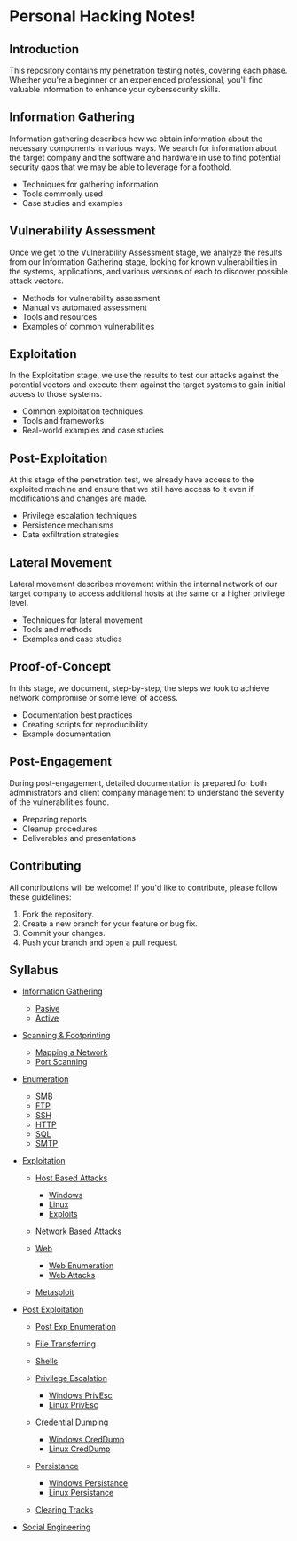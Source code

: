 # Personal Hacking Notes!

## Introduction

This repository contains my penetration testing notes, covering each phase. Whether you're a beginner or an experienced professional, you'll find valuable information to enhance your cybersecurity skills.

## Information Gathering

Information gathering describes how we obtain information about the necessary components in various ways. We search for information about the target company and the software and hardware in use to find potential security gaps that we may be able to leverage for a foothold.

- Techniques for gathering information
- Tools commonly used
- Case studies and examples

## Vulnerability Assessment

Once we get to the Vulnerability Assessment stage, we analyze the results from our Information Gathering stage, looking for known vulnerabilities in the systems, applications, and various versions of each to discover possible attack vectors.

- Methods for vulnerability assessment
- Manual vs automated assessment
- Tools and resources
- Examples of common vulnerabilities

## Exploitation

In the Exploitation stage, we use the results to test our attacks against the potential vectors and execute them against the target systems to gain initial access to those systems.

- Common exploitation techniques
- Tools and frameworks
- Real-world examples and case studies

## Post-Exploitation

At this stage of the penetration test, we already have access to the exploited machine and ensure that we still have access to it even if modifications and changes are made.

- Privilege escalation techniques
- Persistence mechanisms
- Data exfiltration strategies

## Lateral Movement

Lateral movement describes movement within the internal network of our target company to access additional hosts at the same or a higher privilege level.

- Techniques for lateral movement
- Tools and methods
- Examples and case studies

## Proof-of-Concept

In this stage, we document, step-by-step, the steps we took to achieve network compromise or some level of access.

- Documentation best practices
- Creating scripts for reproducibility
- Example documentation

## Post-Engagement

During post-engagement, detailed documentation is prepared for both administrators and client company management to understand the severity of the vulnerabilities found.

- Preparing reports
- Cleanup procedures
- Deliverables and presentations

## Contributing

All contributions will be welcome! If you'd like to contribute, please follow these guidelines:

1. Fork the repository.
2. Create a new branch for your feature or bug fix.
3. Commit your changes.
4. Push your branch and open a pull request.

## Syllabus

- [Information Gathering](/General/Information%20Gathering/informationGathering.md)
  - [Pasive](/General/Information%20Gathering/pasiveInfo.md)
  - [Active](/General/Information%20Gathering/activeInfo.md)

- [Scanning & Footprinting](/General/Scanning%20&%20Footprinting/scannFootprint.md)
  - [Mapping a Network](/General/Scanning%20&%20Footprinting/netMap.md)
  - [Port Scanning](/General/Scanning%20&%20Footprinting/portScan.md)

- [Enumeration](/General/Enumeration/enumeration.md)
  - [SMB](/General/Enumeration/smb.md)
  - [FTP](/General/Enumeration/ftp.md)
  - [SSH](/General/Enumeration/ssh.md)
  - [HTTP](/General/Enumeration/http.md)
  - [SQL](/General/Enumeration/sql.md)
  - [SMTP](/General/Enumeration/smtp.md)

- [Exploitation](/General/Exploitation/exploitation.md)

    - [Host Based Attacks](/General/Exploitation/Host%20Based%20Attacks/hostBased.md)
        - [Windows](/General/Exploitation/Host%20Based%20Attacks/windowsHost.md)
        - [Linux](/General/Exploitation/Host%20Based%20Attacks/linuxHost.md)
        - [Exploits](/General/Exploitation/Host%20Based%20Attacks/exploits.md)

    - [Network Based Attacks](/General/Exploitation/Network%20Based%20Attacks/netBased.md)
 
    - [Web](/General/Exploitation/Web/web.md)
        - [Web Enumeration](/General/Exploitation/Web/webEnumeration.md)
        - [Web Attacks](/General/Exploitation/Web/webAttacks.md)
 
    - [Metasploit](/General/Exploitation/Metasploit/metasploit.md)

    
- [Post Exploitation](/General/Post%20Exploitation/postExpl.md)

    - [Post Exp Enumeration](/General/Post%20Exploitation/Post%20Exploitation%20Enumeration/postExpEnumeration.md)

    - [File Transferring](/General/Post%20Exploitation/Transferring%20FIles/fileTrans.md)
 
    - [Shells](/General/Post%20Exploitation/Shells/shells.md)
  
    - [Privilege Escalation](/General/Post%20Exploitation/Privilege%20Escalation/privEsc.md)
        - [Windows PrivEsc](/General/Post%20Exploitation/Privilege%20Escalation/winPrivEsc.md)
        - [Linux PrivEsc](/General/Post%20Exploitation/Privilege%20Escalation/linPrivEsc.md)

    - [Credential Dumping](/General/Post%20Exploitation/Credential%20Dumping/credDump.md)
        - [Windows CredDump](/General/Post%20Exploitation/Credential%20Dumping/winCredDump.md)
        - [Linux CredDump](/General/Post%20Exploitation/Credential%20Dumping/linCredDump.md)

    - [Persistance](/General/Post%20Exploitation/Persistance/persistance.md)
        - [Windows Persistance](/General/Post%20Exploitation/Persistance/winPers.md)
        - [Linux Persistance](/General/Post%20Exploitation/Persistance/linPers.md)

    - [Clearing Tracks](/General/Post%20Exploitation/Clearing%20Tracks/clearTracks.md)

- [Social Engineering](/General/Social%20Engineering/socialEng.md)




